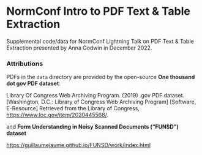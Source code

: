 # NormConf Intro to PDF Text & Table Extraction

Supplemental code/data for NormConf Lightning Talk on PDF Text & Table Extraction presented by Anna Godwin in December 2022.




### Attributions

PDFs in the `data` directory are provided by the open-source **One thousand dot gov PDF dataset**:

Library Of Congress Web Archiving Program. (2019) .gov PDF dataset. [Washington, D.C.: Library of Congress Web Archiving Program] [Software, E-Resource] Retrieved from the Library of Congress, https://www.loc.gov/item/2020445568/.

and **Form Understanding in Noisy Scanned Documents (“FUNSD”) dataset**

https://guillaumejaume.github.io/FUNSD/work/index.html 